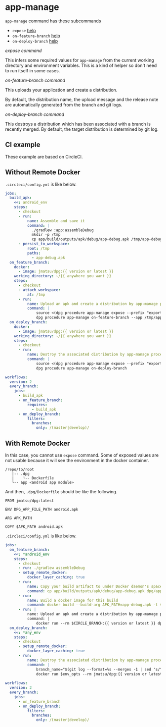 # app-manage

`app-manage` command has these subcommands

- `expose` [help](procedure.app-manage.expose.txt)
- `on-feature-branch` [help](procedure.app-manage.on-feature-branch.txt)
- `on-deploy-branch` [help](procedure.app-manage.on-deploy-branch.txt)

*expose command*
 
This infers some required values for `app-manage` from the current working directory and environment variables. This is a kind of helper so don't need to run itself in some cases.

*on-feature-branch command*

This uploads your application and create a distribution. 

By default, the distribution name, the upload message and the release note are automatically generated from the branch and git logs.  

*on-deploy-branch command*

This destroys a distribution which has been associated with a branch is recently merged. By default, the target distribution is determined by git log.

## CI example

These example are based on CircleCI.

## Without Remote Docker

`.circleci/config.yml` is like below. 

```.circleci/config.yml
jobs:
  build_apk:
    <<: android_env
    steps:
      - checkout
      - run:
          name: Assemble and save it
          command: |
            ./gradlew :app:assembleDebug
            mkdir -p /tmp
            cp app/build/outputs/apk/debug/app-debug.apk /tmp/app-debug.apk
      - persist_to_workspace:
          root: /tmp
          paths:
            - app-debug.apk
  on_feature_branch:
    docker:
      - image: jmatsu/dpg:{{ version or latest }}
    working_directory: ~/{{ anywhere you want }}
    steps:
      - checkout
      - attach_workspace:
          at: /tmp
      - run:
          name: Upload an apk and create a distribution by app-manage procedure.
          command: |
              source <(dpg procedure app-manage expose --prefix "export " --token <your api token> --app-owner <your app's owner name>) 
              dpg procedure app-manage on-feature-branch --app /tmp/app-debug.apk
  on_deploy_branch:
    docker:
      - image: jmatsu/dpg:{{ version or latest }}
    working_directory: ~/{{ anywhere you want }}
    steps:
      - checkout
      - run:
          name: Destroy the associated distribution by app-manage procedure.
          command: |
              source <(dpg procedure app-manage expose --prefix "export " --token <your api token> --app-owner <your app's owner name> --android --app-id <your app id>)
              dpg procedure app-manage on-deploy-branch

workflows:
  version: 2
  every_branch:
    jobs:
      - build_apk
      - on_feature_branch:
          requires:
            - build_apk
      - on_deploy_branch:
          filters:
            branches:
              only: /(master|develop)/
```

## With Remote Docker

In this case, you cannot use `expose` command. Some of exposed values are not usable because it will see the environment in the docker container.

```
/repo/to/root
   |-- .dpg
   |    └-- Dockerfile
   └-- app <android app module>
```

And then, `.dpg/Dockerfile` should be like the following. 

```dpg/Dockerfile
FROM jmatsu/dpg:latest

ENV DPG_APP_FILE_PATH android.apk

ARG APK_PATH

COPY $APK_PATH android.apk
```

`.circleci/config.yml` is like below. 

```.circleci/config.yml
jobs:
  on_feature_branch:
    <<: *android_env
    steps:
      - checkout
      - run: ./gradlew assembleDebug
      - setup_remote_docker:
          docker_layer_caching: true
      - run:
          name: Copy your build artifact to under Docker daemon's space
          command: cp app/build/outputs/apk/debug/app-debug.apk dpg/app-debug.apk
      - run:
          name: Build a docker image for this build
          command: docker build --build-arg APK_PATH=app-debug.apk -t $CIRCLE_BRANCH:dpg .dpg
      - run: |
          name: Upload an apk and create a distribution by app-manage procedure.
          command: |
              docker run --rm $CIRCLE_BRANCH:{{ version or latest }} dpg procedure app-manage on-feature-branch --token <your api token> --app-owner <your app's owner name> --android --branch-name "$CIRCLE_BRANCH"
  on_deploy_branch:
    <<: *any_env
    steps:
      - checkout
      - setup_remote_docker:
          docker_layer_caching: true
      - run:
          name: Destroy the associated distribution by app-manage procedure.
          command: |
              branch_name="$(git log --format=%s --merges -1 | sed 's/^.* from [^\/]*\/\(.*\)$/\1/')"
              docker run $env_opts --rm jmatsu/dpg:{{ version or latest }} dpg procedure app-manage on-deploy-branch --token <your api token> --app-owner <your app's owner name> --android --app-id <your app id> --distribution-name "$branch_name"
  
workflows:
  version: 2
  every_branch:
    jobs:
      - on_feature_branch
      - on_deploy_branch:
          filters:
            branches:
              only: /(master|develop)/
```
